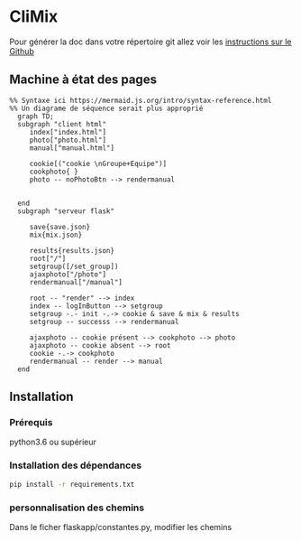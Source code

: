 # CliMix

Pour générer la doc dans votre répertoire git allez voir les [instructions sur le Github](https://github.com/pascalacco/CliMix/blob/doc/doc/source/doc_howto.md)



## Machine à état des pages

```mermaid
%% Syntaxe ici https://mermaid.js.org/intro/syntax-reference.html
%% Un diagrame de séquence serait plus approprié
  graph TD;
  subgraph "client html"
     index["index.html"] 
     photo["photo.html"]
     manual["manual.html"]
     
     cookie[("cookie \nGroupe+Equipe")]     
     cookphoto{ }
     photo -- noPhotoBtn --> rendermanual


  end
  subgraph "serveur flask"

     save{save.json}
     mix{mix.json}
     
     results{results.json}
     root["/"]
     setgroup([/set_group])
     ajaxphoto["/photo"]
     rendermanual["/manual"]

     root -- "render" --> index
     index -- logInButton --> setgroup
     setgroup -.- init -.-> cookie & save & mix & results 
     setgroup -- successs --> rendermanual

     ajaxphoto -- cookie présent --> cookphoto --> photo
     ajaxphoto -- cookie absent --> root
     cookie -.-> cookphoto
     rendermanual -- render --> manual
  end
```
## Installation

### Prérequis
python3.6 ou supérieur

### Installation des dépendances
```bash
pip install -r requirements.txt
```
### personnalisation des chemins
Dans le ficher flaskapp/constantes.py, modifier les chemins
 

